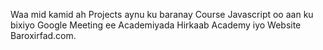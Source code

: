 Waa mid kamid ah Projects aynu ku baranay Course Javascript oo aan ku bixiyo Google Meeting ee Academiyada Hirkaab Academy iyo Website Baroxirfad.com.
